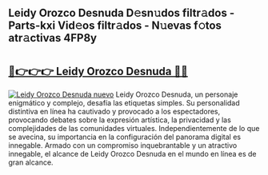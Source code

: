 ## Leidy Orozco Desnuda D𝚎sn𝚞dos filtr𝚊dos - Parts-kxi Vid𝚎os filtr𝚊dos - N𝚞evas f𝚘tos atr𝚊ctivas 4FP8y

# <h2><a href="http://mbamds.tromn.icu/?c=Leidy+Orozco+Desnuda">🔗👉👉👉 Leidy Orozco Desnuda 🔗🔗</a></h2>

[![Leidy Orozco Desnuda nuevo](https://i.imgur.com/pEAQMta.gif)](http://mbamds.tromn.icu/?c=Leidy+Orozco+Desnuda)
Leidy Orozco Desnuda, un personaje enigmático y complejo, desafía las etiquetas simples. Su personalidad distintiva en línea ha cautivado y provocado a los espectadores, provocando debates sobre la expresión artística, la privacidad y las complejidades de las comunidades virtuales. Independientemente de lo que se avecina, su importancia en la configuración del panorama digital es innegable. Armado con un compromiso inquebrantable y un atractivo innegable, el alcance de Leidy Orozco Desnuda en el mundo en línea es de gran alcance.
